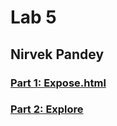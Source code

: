 # Lab 5
## Nirvek Pandey
### [Part 1: Expose.html](expose.html)
### [Part 2: Explore](explore.html)

